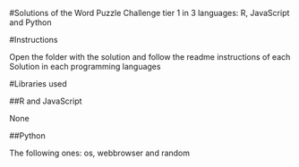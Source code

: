 #Solutions of the Word Puzzle Challenge tier 1 in 3 languages: R, JavaScript and Python

#Instructions

Open the folder with the solution and follow the readme instructions of each Solution in each programming languages

#Libraries used

##R and JavaScript

None

##Python

The following ones: os, webbrowser and random
